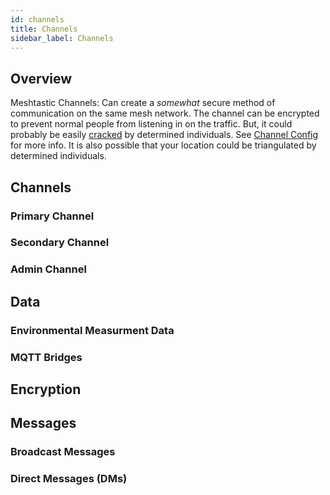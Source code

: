 ```yaml
---
id: channels
title: Channels
sidebar_label: Channels
---
```


## Overview

Meshtastic Channels: Can create a _somewhat_ secure method of communication on the same mesh network. The channel can be encrypted to prevent normal people from listening in on the traffic. But, it could probably be easily [cracked](https://crypto.stackexchange.com/questions/46559/what-are-the-chances-that-aes-256-encryption-is-cracked) by determined individuals. See [Channel Config](/docs/settings/channel) for more info. It is also possible that your location could be triangulated by determined individuals.

## Channels

### Primary Channel

### Secondary Channel

### Admin Channel

## Data

### Environmental Measurment Data

### MQTT Bridges

## Encryption

## Messages

### Broadcast Messages

### Direct Messages (DMs)
